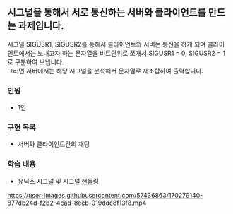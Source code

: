 ## 시그널을 통해서 서로 통신하는 서버와 클라이언트를 만드는 과제입니다.
시그널 SIGUSR1, SIGUSR2를 통해서 클라이언트와 서버는 통신을 하게 되며 클라이언트에서는 보내고자 하는 문자열을 비트단위로 쪼개서 SIGUSR1 = 0, SIGUSR2 = 1 로 구분하여 보냅니다.<br/>
그러면 서버에서는 해당 시그널을 분석해서 문자열로 재조합하여 출력합니다.

### 인원
- 1인

### 구현 목록
- 서버와 클라이언트간의 채팅

### 학습 내용
- 유닉스 시그널 및 시그널 핸들링

https://user-images.githubusercontent.com/57436863/170279140-877db24d-f2b2-4cad-8ecb-019ddc8f13f8.mp4
